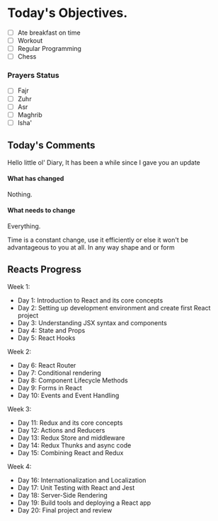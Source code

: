
# Today's Objectives.
- [ ] Ate breakfast on time
- [ ] Workout
- [ ] Regular Programming
- [ ] Chess

### Prayers Status
- [ ] Fajr 
- [ ] Zuhr
- [ ] Asr
- [ ] Maghrib
- [ ] Isha'

## Today's Comments
Hello little ol' Diary, It has been a while since I gave you an update 
#### What has changed
Nothing. 
#### What needs to change 
Everything.

Time is a constant change, use it efficiently or else it won't be advantageous to you at all. In any way shape and or form

## Reacts Progress
Week 1:
- Day 1: Introduction to React and its core concepts
- Day 2: Setting up development environment and create first React project
- Day 3: Understanding JSX syntax and components
- Day 4: State and Props
- Day 5: React Hooks

Week 2:
- Day 6: React Router
- Day 7: Conditional rendering
- Day 8: Component Lifecycle Methods
- Day 9: Forms in React
- Day 10: Events and Event Handling

Week 3:
- Day 11: Redux and its core concepts
- Day 12: Actions and Reducers
- Day 13: Redux Store and middleware
- Day 14: Redux Thunks and async code
- Day 15: Combining React and Redux

Week 4:
- Day 16: Internationalization and Localization
- Day 17: Unit Testing with React and Jest
- Day 18: Server-Side Rendering
- Day 19: Build tools and deploying a React app
- Day 20: Final project and review